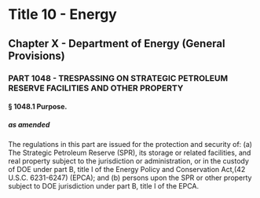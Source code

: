 
# Title 10 - Energy
## Chapter X - Department of Energy (General Provisions)
### PART 1048 - TRESPASSING ON STRATEGIC PETROLEUM RESERVE FACILITIES AND OTHER PROPERTY
#### § 1048.1 Purpose.
##### as amended

The regulations in this part are issued for the protection and security of: (a) The Strategic Petroleum Reserve (SPR), its storage or related facilities, and real property subject to the jurisdiction or administration, or in the custody of DOE under part B, title I of the Energy Policy and Conservation Act,(42 U.S.C. 6231-6247) (EPCA); and (b) persons upon the SPR or other property subject to DOE jurisdiction under part B, title I of the EPCA.
